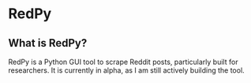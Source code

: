 # RedPy

## What is RedPy?
RedPy is a Python GUI tool to scrape Reddit posts, particularly built for researchers. It is currently in alpha, as I am still actively building the tool. 